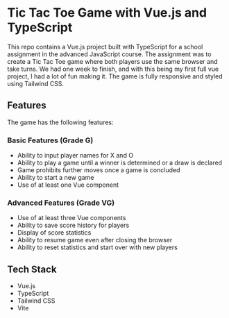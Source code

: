 
# Tic Tac Toe Game with Vue.js and TypeScript

This repo contains a Vue.js project built with TypeScript for a school assignment in the advanced JavaScript course. The assignment was to create a Tic Tac Toe game where both players use the same browser and take turns. We had one week to finish, and with this being my first full vue project, I had a lot of fun making it. The game is fully responsive and styled using Tailwind CSS. 

## Features

The game has the following features:

### Basic Features (Grade G)

- Ability to input player names for X and O
- Ability to play a game until a winner is determined or a draw is declared
- Game prohibits further moves once a game is concluded
- Ability to start a new game
- Use of at least one Vue component

### Advanced Features (Grade VG)

- Use of at least three Vue components
- Ability to save score history for players
- Display of score statistics
- Ability to resume game even after closing the browser
- Ability to reset statistics and start over with new players

## Tech Stack

- Vue.js
- TypeScript
- Tailwind CSS
- Vite